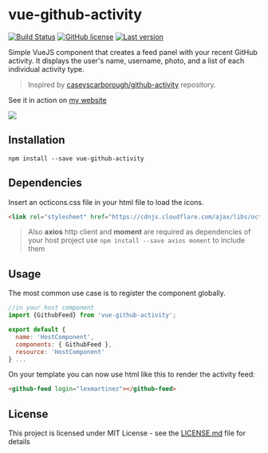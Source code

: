 # vue-github-activity

[![Build Status](https://travis-ci.org/lexmartinez/vue-github-activity.svg?branch=master)](https://travis-ci.org/lexmartinez/vue-github-activity)
[![GitHub license](https://img.shields.io/github/license/lexmartinez/vue-github-activity.svg)](https://github.com/lexmartinez/vue-github-activity/blob/master/LICENSE.md)
[![Last version](https://img.shields.io/badge/vue--github--activity-v1.0.1-lightgrey.svg)](https://github.com/lexmartinez/vue-github-activity/blob/master/CHANGELOG.md)
<br/>

Simple VueJS component that creates a feed panel with your recent GitHub activity. It displays the user's name, username, photo, and a list of each individual activity type.

> Inspired by [caseyscarborough/github-activity](https://github.com/caseyscarborough/github-activity) repository.

See it in action on [my website](https://lexmartinez.com/)

![](https://github.com/lexmartinez/vue-github-activity/raw/master/dist/screenshot.png)

## Installation

`npm install --save vue-github-activity`

## Dependencies

Insert an octicons.css file in your html file to load the icons.

```html
<link rel="stylesheet" href="https://cdnjs.cloudflare.com/ajax/libs/octicons/3.5.0/octicons.min.css">
```

> Also **axios** http client and  **moment** are required as dependencies of your host project use `npm install --save axios moment` to include them

## Usage

The most common use case is to register the component globally.

```js
//in your host component
import {GithubFeed} from 'vue-github-activity';

export default {
  name: 'HostComponent',
  components: { GithubFeed },
  resource: 'HostComponent'
} ...
```

On your template you can now use html like this to render the activity feed: 

```html
<github-feed login="lexmartinez"></github-feed>
```

## License

This project is licensed under MIT License - see the [LICENSE.md](https://github.com/lexmartinez/vue-github-activity/blob/master/LICENSE.md) file for details